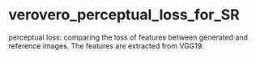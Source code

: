 # verovero_perceptual_loss_for_SR
perceptual loss: comparing the loss of features between generated and reference images. The features are extracted from VGG19.

